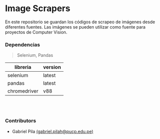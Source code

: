 # Image Scrapers
      
En este repositorio se guardan los códigos de scrapeo de imágenes desde diferentes fuentes. Las imágenes se pueden utilizar como fuente para proyectos de Computer Vision.

### Dependencias
> Selenium, Pandas
   
| libreria | version |
| --- | --- |
| selenium | latest |
| pandas | latest |
| chromedriver | v88 |
<br><br>

### Contributors
- Gabriel Pila [(gabriel.pilah@pucp.edu.pe)](gabriel.pilah@pucp.edu.pe)
